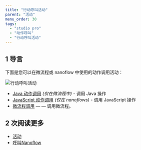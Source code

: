 ```yaml
---
title: "行动呼叫活动"
parent: "活动"
menu_order: 30
tags:
  - "studio pro"
  - "动作呼叫"
  - "行动呼叫活动"
---
```


## 1 导言

下面是您可以在微流程或 nanoflow 中使用的动作调用活动：

![行动呼叫活动](attachments/action-call-activities/action-call-activities.png)

* [Java 动作调用](java-action-call) *(仅在微流程中)* - 调用 Java 操作
* [JavaScript 动作调用](javascript-action-call) *(仅在 nanoflows)* - 调用 JavaScript 操作
* [微流程调用](microflow-call) — — 调用微流程。

## 2 次阅读更多

* [活动](活动)
* [呼叫Nanoflow](nanoflow-call)